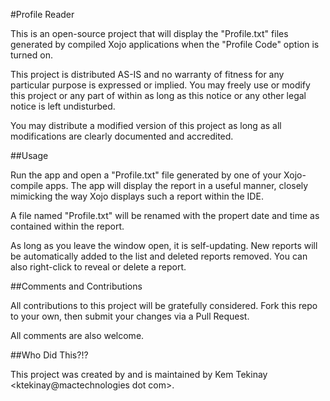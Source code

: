 #Profile Reader

This is an open-source project that will display the "Profile.txt" files generated by compiled Xojo applications when the "Profile Code" option is turned on.

This project is distributed AS-IS and no warranty of fitness for any particular purpose is expressed or implied. You may freely use or modify this project or any part of within as long as this notice or any other legal notice is left undisturbed.

You may distribute a modified version of this project as long as all modifications are clearly documented and accredited.

##Usage

Run the app and open a "Profile.txt" file generated by one of your Xojo-compile apps. The app will display the report in a useful manner, closely mimicking the way Xojo displays such a report within the IDE.

A file named "Profile.txt" will be renamed with the propert date and time as contained within the report.

As long as you leave the window open, it is self-updating. New reports will be automatically added to the list and deleted reports removed. You can also right-click to reveal or delete a report.

##Comments and Contributions

All contributions to this project will be gratefully considered. Fork this repo to your own, then submit your changes via a Pull Request.

All comments are also welcome.

##Who Did This?!?

This project was created by and is maintained by Kem Tekinay <ktekinay@mactechnologies dot com>. 